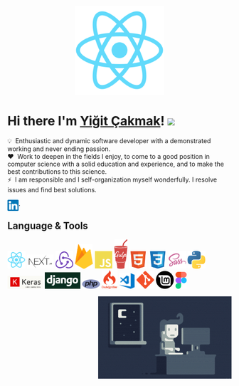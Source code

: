 <p align="center">
    <img width="200" src="media/react.svg">
</p>

<h1>  Hi there I'm <a target="_blank" href="https://yigitcakmak.com">Yiğit Çakmak</a>! <img src = "https://raw.githubusercontent.com/MartinHeinz/MartinHeinz/master/wave.gif" width = 30px> </h1>
<p align='center'>
</p>

<div size='20px'>💡 &nbsp;Enthusiastic and dynamic software developer with a demonstrated working and never ending passion.  </div>
<div size='20px'> ❤️ &nbsp;Work to deepen in the fields I enjoy, to come to a good position in computer science with a solid education and experience, and to make the best contributions to this science.</div>
<div size='20px'> ⚡ &nbsp;I am responsible and I self-organization myself wonderfully. I resolve issues and find best solutions. </div>

<a href="https://www.linkedin.com/in/yigit-cakmak/" target="_blank"><img align="left" alt="Yiğit Çakmak | LinkedIn" width="25px" src="media/linkedin.svg" /></a>
.

## Language & Tools

<p align="left">

<img src="media/react.svg" height="auto" width="40">

<img src="media/nextjs.png" height="auto" width="60">

<img src="media/redux.svg" height="auto" width="40">

<img src="media/firebase.svg" height="auto" width="40">

<img src="media/javascript.svg" height="auto" width="40">

<img src="media/gulp.svg" height="auto" width="30">

<img src="media/html5.svg" height="auto" width="40">

<img src="media/css3.svg" height="auto" width="40">

<img src="media/sass.svg" height="auto" width="40">

<img src="media/python.svg" height="auto" width="40">

<img src="media/keras.png" height="auto" width="80">

<img src="media/django.png" height="auto" width="80">

<img src="media/php.svg" height="auto" width="40">

<img src="media/codeigniter.svg" height="auto" width="35">

<img src="media/visual-studio-code.png" height="auto" width="35">

<img src="media/git.svg" height="auto" width="40">

<img src="media/mint.png" height="auto" width="40">

<img src="media/figma.svg" height="auto" width="25">

</p>
<img alt="Night Coding" src="https://raw.githubusercontent.com/AVS1508/AVS1508/master/assets/Night-Coding.gif" align="right"/>

